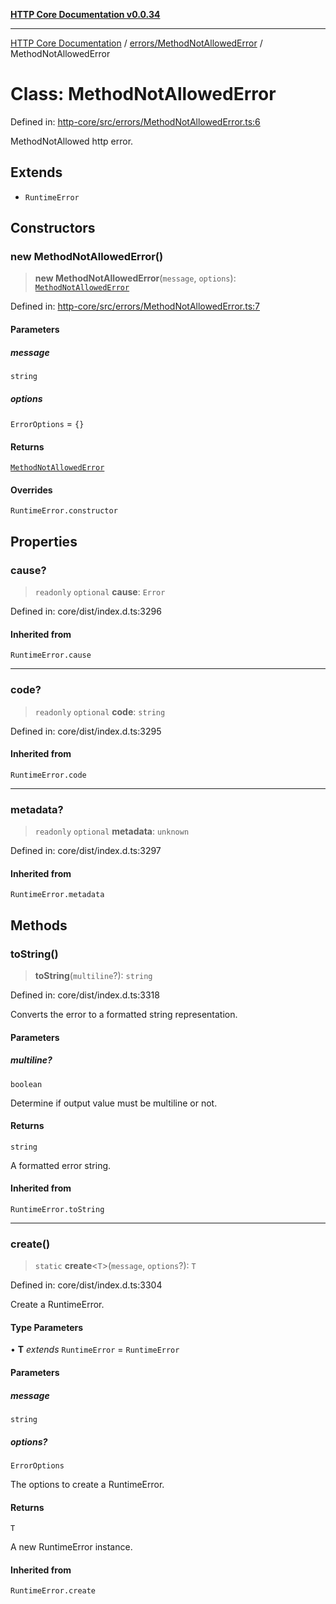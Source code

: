[**HTTP Core Documentation v0.0.34**](../../../README.md)

***

[HTTP Core Documentation](../../../modules.md) / [errors/MethodNotAllowedError](../README.md) / MethodNotAllowedError

# Class: MethodNotAllowedError

Defined in: [http-core/src/errors/MethodNotAllowedError.ts:6](https://github.com/stonemjs/http-core/blob/6ce19e93bd5f8b28975217f6c01558c07c7c03c7/src/errors/MethodNotAllowedError.ts#L6)

MethodNotAllowed http error.

## Extends

- `RuntimeError`

## Constructors

### new MethodNotAllowedError()

> **new MethodNotAllowedError**(`message`, `options`): [`MethodNotAllowedError`](MethodNotAllowedError.md)

Defined in: [http-core/src/errors/MethodNotAllowedError.ts:7](https://github.com/stonemjs/http-core/blob/6ce19e93bd5f8b28975217f6c01558c07c7c03c7/src/errors/MethodNotAllowedError.ts#L7)

#### Parameters

##### message

`string`

##### options

`ErrorOptions` = `{}`

#### Returns

[`MethodNotAllowedError`](MethodNotAllowedError.md)

#### Overrides

`RuntimeError.constructor`

## Properties

### cause?

> `readonly` `optional` **cause**: `Error`

Defined in: core/dist/index.d.ts:3296

#### Inherited from

`RuntimeError.cause`

***

### code?

> `readonly` `optional` **code**: `string`

Defined in: core/dist/index.d.ts:3295

#### Inherited from

`RuntimeError.code`

***

### metadata?

> `readonly` `optional` **metadata**: `unknown`

Defined in: core/dist/index.d.ts:3297

#### Inherited from

`RuntimeError.metadata`

## Methods

### toString()

> **toString**(`multiline`?): `string`

Defined in: core/dist/index.d.ts:3318

Converts the error to a formatted string representation.

#### Parameters

##### multiline?

`boolean`

Determine if output value must be multiline or not.

#### Returns

`string`

A formatted error string.

#### Inherited from

`RuntimeError.toString`

***

### create()

> `static` **create**\<`T`\>(`message`, `options`?): `T`

Defined in: core/dist/index.d.ts:3304

Create a RuntimeError.

#### Type Parameters

• **T** *extends* `RuntimeError` = `RuntimeError`

#### Parameters

##### message

`string`

##### options?

`ErrorOptions`

The options to create a RuntimeError.

#### Returns

`T`

A new RuntimeError instance.

#### Inherited from

`RuntimeError.create`
